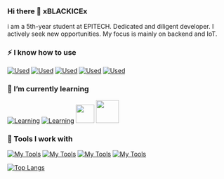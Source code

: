 ### Hi there 👋 xBLACKICEx
i am a 5th-year student at EPITECH. Dedicated and diligent developer. I actively seek new opportunities. My focus is mainly on backend and IoT.
 
### ⚡ I know how to use
[![Used](https://skillicons.dev/icons?i=flutter)](https://flutter.dev/)
[![Used](https://skillicons.dev/icons?i=c)](https://en.wikipedia.org/wiki/C_(programming_language))
[![Used](https://skillicons.dev/icons?i=cpp)](https://en.wikipedia.org/wiki/C%2B%2B)
[![Used](https://skillicons.dev/icons?i=python)](https://www.python.org/)
[![Used](https://skillicons.dev/icons?i=docker)](https://www.docker.com/)

### 💾 I’m currently learning   
[![Learning](https://skillicons.dev/icons?i=rust)](https://www.rust-lang.org)
[![Learning](https://skillicons.dev/icons?i=nix)](https://nixos.org/)
[<img height="42" width="42" src="https://cdn.simpleicons.org/espressif"/>](https://www.rust-lang.org)
[<img height="52" width="52" src="https://cdn.simpleicons.org/stmicroelectronics"/>](https://en.wikipedia.org/wiki/STM32)

### 🔧 Tools I work with   
[![My Tools](https://skillicons.dev/icons?i=vscode)](https://code.visualstudio.com/)
[![My Tools](https://skillicons.dev/icons?i=idea)](https://www.jetbrains.com/idea/)
[![My Tools](https://skillicons.dev/icons?i=linux)](https://en.wikipedia.org/wiki/Linux)
[![My Tools](https://skillicons.dev/icons?i=arduino)](https://fr.wikipedia.org/wiki/Arduino)

[![Top Langs](https://github-readme-stats.vercel.app/api/top-langs/?username=xBLACKICEx&layout=compact&theme=transparent)](https://github.com/anuraghazra/github-readme-stats)
